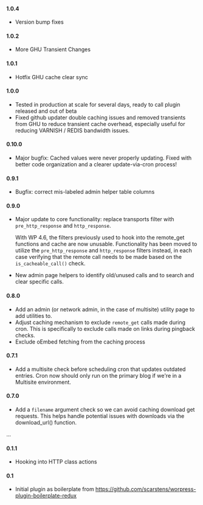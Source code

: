 #### 1.0.4
* Version bump fixes

#### 1.0.2
* More GHU Transient Changes

#### 1.0.1
* Hotfix GHU cache clear sync

#### 1.0.0
* Tested in production at scale for several days, ready to call plugin released and out of beta
* Fixed github updater double caching issues and removed transients from GHU to reduce transient cache overhead, especially useful for reducing VARNISH / REDIS bandwidth issues.

#### 0.10.0
* Major bugfix: Cached values were never properly updating. Fixed with better code organization 
  and a clearer update-via-cron process!

#### 0.9.1
* Bugfix: correct mis-labeled admin helper table columns

#### 0.9.0
* Major update to core functionality: replace transports filter with `pre_http_response` and `http_response`.
  
  With WP 4.6, the filters previously used to hook into the remote_get functions and 
  cache are now unusable. Functionality has been moved to utilize the `pre_http_response` and 
  `http_response` filters instead, in each case verifying that the remote call needs to be 
  made based on the `is_cacheable_call()` check.
* New admin page helpers to identify old/unused calls and to search and clear specific calls.

#### 0.8.0
* Add an admin (or network admin, in the case of multisite) utility page to add utilities to.
* Adjust caching mechanism to exclude `remote_get` calls made during cron. 
  This is specifically to exclude calls made on links during pingback checks.
* Exclude oEmbed fetching from the caching process

#### 0.7.1
* Add a multisite check before scheduling cron that updates outdated entries. 
  Cron now should only run on the primary blog if we're in a Multisite environment.

#### 0.7.0
* Add a `filename` argument check so we can avoid caching download get requests. 
  This helps handle potential issues with downloads via the download_url() function.

...

#### 0.1.1
* Hooking into HTTP class actions

#### 0.1
* Initial plugin as boilerplate from https://github.com/scarstens/worpress-plugin-boilerplate-redux
